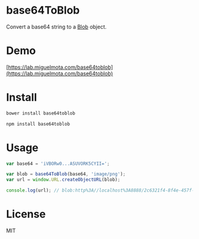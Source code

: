 # base64ToBlob

Convert a base64 string to a [Blob](https://developer.mozilla.org/en-US/docs/Web/API/Blob) object.

# Demo

[https://lab.miguelmota.com/base64toblob](https://lab.miguelmota.com/base64toblob)

# Install

```bash
bower install base64toblob
```

```bash
npm install base64toblob
```

# Usage

```javascript
var base64 = 'iVBORw0...ASUVORK5CYII=';

var blob = base64ToBlob(base64, 'image/png');
var url = window.URL.createObjectURL(blob);

console.log(url); // blob:http%3A//localhost%3A8888/2c6321f4-8f4e-457f-8b4e-2c3932b4bef0
```

# License

MIT
